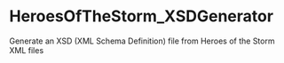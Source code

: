 # HeroesOfTheStorm_XSDGenerator
Generate an XSD (XML Schema Definition) file from Heroes of the Storm XML files
